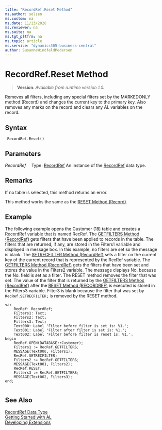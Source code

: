 ```yaml
---
title: "RecordRef.Reset Method"
ms.author: solsen
ms.custom: na
ms.date: 11/23/2020
ms.reviewer: na
ms.suite: na
ms.tgt_pltfrm: na
ms.topic: article
ms.service: "dynamics365-business-central"
author: SusanneWindfeldPedersen
---
```

[//]: # (START>DO_NOT_EDIT)
[//]: # (IMPORTANT:Do not edit any of the content between here and the END>DO_NOT_EDIT.)
[//]: # (Any modifications should be made in the .xml files in the ModernDev repo.)
# RecordRef.Reset Method
> **Version**: _Available from runtime version 1.0._

Removes all filters, including any special filters set by the MARKEDONLY method (Record) and changes the current key to the primary key. Also removes any marks on the record and clears any AL variables on the record.


## Syntax
```
 RecordRef.Reset()
```

## Parameters
*RecordRef*
&emsp;Type: [RecordRef](recordref-data-type.md)
An instance of the [RecordRef](recordref-data-type.md) data type.


[//]: # (IMPORTANT: END>DO_NOT_EDIT)

## Remarks  
 If no table is selected, this method returns an error.  
  
 This method works the same as the [RESET Method \(Record\)](../../methods/devenv-reset-method-record.md).  
  
## Example  
 The following example opens the Customer \(18\) table and creates a RecordRef variable that is named RecRef. The [GETFILTERS Method \(RecordRef\)](recordref-getfilters-method.md) gets filters that have been applied to records in the table. The filters that are returned, if any, are stored in the Filters1 variable and displayed in message box. In this example, no filters are set so the message is blank. The [SETRECFILTER Method \(RecordRef\)](recordref-setrecfilter-method.md) sets a filter on the current key of the current record that is represented by the RecRef variable. The [GETFILTERS Method \(RecordRef\)](recordref-getfilters-method.md) gets the filters that have been set and stores the value in the Filters2 variable. The message displays No. because the No. field is set as a filter. The RESET method removes the filter that was set. The value of the filter that is returned by the [GETFILTERS Method \(RecordRef\)](recordref-getfilters-method.md) after the [RESET Method \(RECORDREF\)](recordref-reset-method.md) is executed is stored in the Filters3 variable. Filter3 is blank because the filter that was set by `RecRef.SETRECFILTER;` is removed by the RESET method. 
   
```  
var
    RecRef: RecordRef;
    Filters1: Text;
    Filters2: Text;
    Filters3: Text;
    Text000: Label 'Filter before filter is set is: %1.';
    Text001: Label 'Filter after filter is set is: %1.';
    Text002: Label 'Filter before filter is reset is: %1.';
begin   
    RecRef.OPEN(DATABASE::Customer);  
    Filters1 := RecRef.GETFILTERS;  
    MESSAGE(Text000, Filters1);  
    RecRef.SETRECFILTER;  
    Filters2 := RecRef.GETFILTERS;  
    MESSAGE(Text001, Filters2);  
    RecRef.RESET;  
    Filters3 := RecRef.GETFILTERS;  
    MESSAGE(Text002, Filters3);  
end;
  
```  

## See Also
[RecordRef Data Type](recordref-data-type.md)  
[Getting Started with AL](../../devenv-get-started.md)  
[Developing Extensions](../../devenv-dev-overview.md)